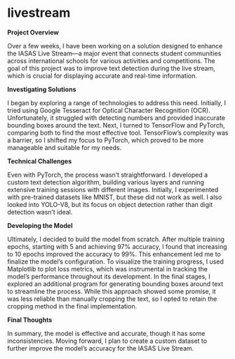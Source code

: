 # livestream


**Project Overview**

Over a few weeks, I have been working on a solution designed to enhance the IASAS Live Stream—a major event that connects student communities across international schools for various activities and competitions.
The goal of this project was to improve text detection during the live stream, which is crucial for displaying accurate and real-time information. 


**Investigating Solutions**

I began by exploring a range of technologies to address this need.
Initially, I tried using Google Tesseract for Optical Character Recognition (OCR). Unfortunately, it struggled with detecting numbers and provided inaccurate bounding boxes around the text. Next, I turned to TensorFlow and PyTorch, comparing both to find the most effective tool. TensorFlow’s complexity was a barrier, so I shifted my focus to PyTorch, which proved to be more manageable and suitable for my needs.


**Technical Challenges**

Even with PyTorch, the process wasn’t straightforward. I developed a custom text detection algorithm, building various layers and running extensive training sessions with different images. Initially, I experimented with pre-trained datasets like MNIST, but these did not work as well. I also looked into YOLO-V8, but its focus on object detection rather than digit detection wasn’t ideal.


**Developing the Model**

Ultimately, I decided to build the model from scratch. After multiple training epochs, starting with 5 and achieving 97% accuracy, I found that increasing to 10 epochs improved the accuracy to 99%. This enhancement led me to finalize the model’s configuration. To visualize the training progress, I used Matplotlib to plot loss metrics, which was instrumental in tracking the model’s performance throughout its development.
In the final stages, I explored an additional program for generating bounding boxes around text to streamline the process. While this approach showed some promise, it was less reliable than manually cropping the text, so I opted to retain the cropping method in the final implementation.


**Final Thoughts**

In summary, the model is effective and accurate, though it has some inconsistencies. Moving forward, I plan to create a custom dataset to further improve the model’s accuracy for the IASAS Live Stream.
